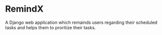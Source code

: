 # RemindX
A Django web application which remainds users regarding their scheduled tasks and helps them to proritize their tasks.
